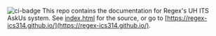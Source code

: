 ![ci-badge](https://github.com/Regex-ICS314/AskUs/workflows/ci-meteor-application-template-react/badge.svg)
This repo contains the documentation for Regex's UH ITS AskUs system. See [index.html](index.html) for the source, or go to [https://regex-ics314.github.io/](https://regex-ics314.github.io/).
